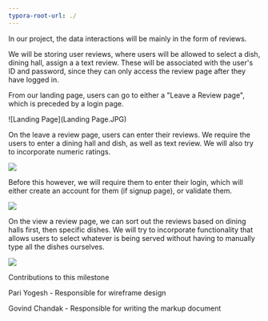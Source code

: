 ```yaml
---
typora-root-url: ./
---
```


In our project, the data interactions will be mainly in the form of reviews.

We will be storing user reviews, where users will be allowed to select a dish, dining hall, assign a a text review. These will be associated with the user's ID and password, since they can only access the review page after they have logged in.



From our landing page, users can go to either a "Leave a Review page", which is preceded by a login page. 

![Landing Page](Landing Page.JPG)



On the leave a review page,  users can enter their reviews. We require the users to enter a dining hall and dish, as well as text review. We will also try to incorporate numeric ratings.

![](/ReviewPage.JPG)

Before this however, we will require them to enter their login, which will either create an account for them (if signup page), or validate them.

![](/LoginPage.JPG)

On the view a review page, we can sort out the reviews based on dining halls first, then specific dishes. We will try to incorporate functionality that allows users to select whatever is being served without having to manually type all the dishes ourselves.

![](/SeeReviewPage.JPG)



Contributions to this milestone

Pari Yogesh - Responsible for wireframe design

Govind Chandak - Responsible for writing the markup document